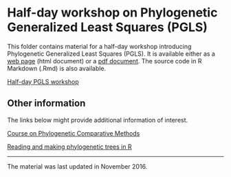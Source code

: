 # Half-day workshop on Phylogenetic Generalized Least Squares (PGLS)

This folder contains material for a half-day workshop introducing Phylogenetic Generalized Least Squares (PGLS). It is available either as a [web page](http://htmlpreview.github.com/?http://github.com/simjoly/CourseComparativeMethods/blob/master/WorkshopPGLS_halfday/StatsPhylo.html) (html document) or a [pdf document](http://github.com/simjoly/CourseComparativeMethods/blob/master/WorkshopPGLS_halfday/StatsPhylo.pdf). The source code in R Markdown (.Rmd) is also available.

[Half-day PGLS workshop](http://htmlpreview.github.com/?http://github.com/simjoly/CourseComparativeMethods/blob/master/WorkshopPGLS_halfday/StatsPhylo.html)


## Other information

The links below might provide additional information of interest.

[Course on Phylogenetic Comparative Methods](http://github.com/simjoly/CourseComparativeMethods/)

[Reading and making phylogenetic trees in R](http://htmlpreview.github.com/?http://github.com/simjoly/CourseComparativeMethods/blob/master/lecture2/PhylogeneticTree.html)

----

The material was last updated in November 2016.